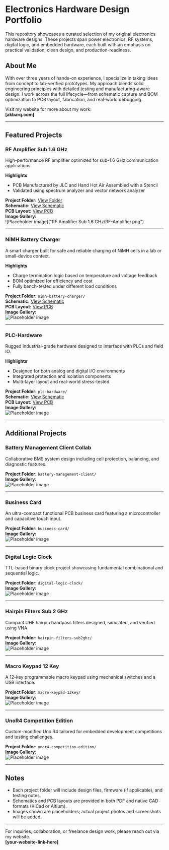 # Electronics Hardware Design Portfolio

This repository showcases a curated selection of my original electronics hardware designs. These projects span power electronics, RF systems, digital logic, and embedded hardware, each built with an emphasis on practical validation, clean design, and production-readiness.

## About Me

With over three years of hands-on experience, I specialize in taking ideas from concept to lab-verified prototypes. My approach blends solid engineering principles with detailed testing and manufacturing-aware design. I work across the full lifecycle—from schematic capture and BOM optimization to PCB layout, fabrication, and real-world debugging.

Visit my website for more about my work:  
**[akbarq.com]**

---

## Featured Projects

### RF Amplifier Sub 1.6 GHz  
High-performance RF amplifier optimized for sub-1.6 GHz communication applications.

**Highlights**    
- PCB Manufactured by JLC and Hand Hot Air Assembled with a Stencil
- Validated using spectrum analyzer and vector network analyzer

**Project Folder:** [View Folder](https://github.com/akbar-q/Circuits-PCB-HardwareDesign/tree/main/RF%20Amplifier%20Sub%201.6%20GHz)  
**Schematic:** [View Schematic](https://github.com/akbar-q/Circuits-PCB-HardwareDesign/blob/main/RF%20Amplifier%20Sub%201.6%20GHz/Schematic%20Print%20Colour.pdf)  
**PCB Layout:** [View PCB](https://github.com/akbar-q/Circuits-PCB-HardwareDesign/blob/main/RF%20Amplifier%20Sub%201.6%20GHz/PCB%20Layers%20Print%20BW.pdf)  
**Image Gallery:**  
![Placeholder image]("RF Amplifier Sub 1.6 GHz\RF-Amplifier.png")

---

### NiMH Battery Charger  
A smart charger built for safe and reliable charging of NiMH cells in a lab or small-device context.

**Highlights**  
- Charge termination logic based on temperature and voltage feedback  
- BOM optimized for efficiency and cost  
- Fully bench-tested under different load conditions

**Project Folder:** `nimh-battery-charger/`  
**Schematic:** [View Schematic](#)  
**PCB Layout:** [View PCB](#)  
**Image Gallery:**  
![Placeholder image](images/nimh-charger-placeholder.png)

---

### PLC-Hardware  
Rugged industrial-grade hardware designed to interface with PLCs and field IO.

**Highlights**  
- Designed for both analog and digital I/O environments  
- Integrated protection and isolation components  
- Multi-layer layout and real-world stress-tested

**Project Folder:** `plc-hardware/`  
**Schematic:** [View Schematic](#)  
**PCB Layout:** [View PCB](#)  
**Image Gallery:**  
![Placeholder image](images/plc-hardware-placeholder.png)

---

## Additional Projects

### Battery Management Client Collab  
Collaborative BMS system design including cell protection, balancing, and diagnostic features.

**Project Folder:** `battery-management-client/`  
**Image Gallery:**  
![Placeholder image](images/bms-placeholder.png)

---

### Business Card  
An ultra-compact functional PCB business card featuring a microcontroller and capacitive touch input.

**Project Folder:** `business-card/`  
**Image Gallery:**  
![Placeholder image](images/business-card-placeholder.png)

---

### Digital Logic Clock  
TTL-based binary clock project showcasing fundamental combinational and sequential logic.

**Project Folder:** `digital-logic-clock/`  
**Image Gallery:**  
![Placeholder image](images/logic-clock-placeholder.png)

---

### Hairpin Filters Sub 2 GHz  
Compact UHF hairpin bandpass filters designed, simulated, and verified using VNA.

**Project Folder:** `hairpin-filters-sub2ghz/`  
**Image Gallery:**  
![Placeholder image](images/hairpin-filters-placeholder.png)

---

### Macro Keypad 12 Key  
A 12-key programmable macro keypad using mechanical switches and a USB interface.

**Project Folder:** `macro-keypad-12key/`  
**Image Gallery:**  
![Placeholder image](images/macro-keypad-placeholder.png)

---

### UnoR4 Competition Edition  
Custom-modified Uno R4 tailored for embedded development competitions and testing challenges.

**Project Folder:** `unor4-competition-edition/`  
**Image Gallery:**  
![Placeholder image](images/unor4-placeholder.png)

---

## Notes

- Each project folder will include design files, firmware (if applicable), and testing notes.
- Schematics and PCB layouts are provided in both PDF and native CAD formats (KiCad or Altium).
- Images shown are placeholders; actual project photos and screenshots will be added.

---

For inquiries, collaboration, or freelance design work, please reach out via my website.  
**[your-website-link-here]**
